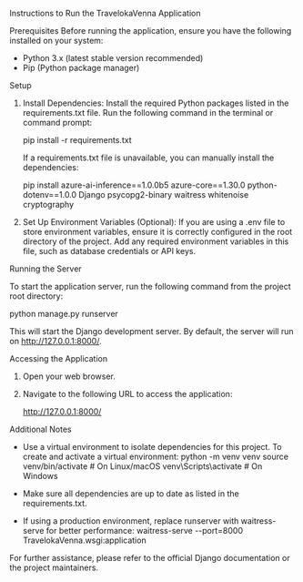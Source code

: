 
Instructions to Run the TravelokaVenna Application

Prerequisites
Before running the application, ensure you have the following installed on your system:
- Python 3.x (latest stable version recommended)
- Pip (Python package manager)

Setup

1. Install Dependencies:
   Install the required Python packages listed in the requirements.txt file. Run the following command in the terminal or command prompt:

   pip install -r requirements.txt

   If a requirements.txt file is unavailable, you can manually install the dependencies:

   pip install azure-ai-inference==1.0.0b5 azure-core==1.30.0 python-dotenv==1.0.0 Django psycopg2-binary waitress whitenoise cryptography

2. Set Up Environment Variables (Optional):
   If you are using a .env file to store environment variables, ensure it is correctly configured in the root directory of the project. Add any required environment variables in this file, such as database credentials or API keys.

Running the Server

To start the application server, run the following command from the project root directory:

python manage.py runserver

This will start the Django development server. By default, the server will run on http://127.0.0.1:8000/.

Accessing the Application

1. Open your web browser.
2. Navigate to the following URL to access the application:

   http://127.0.0.1:8000/

Additional Notes
- Use a virtual environment to isolate dependencies for this project. To create and activate a virtual environment:
  python -m venv venv
  source venv/bin/activate  # On Linux/macOS
  venv\Scripts\activate     # On Windows

- Make sure all dependencies are up to date as listed in the requirements.txt.
- If using a production environment, replace runserver with waitress-serve for better performance:
  waitress-serve --port=8000 TravelokaVenna.wsgi:application

For further assistance, please refer to the official Django documentation or the project maintainers.
